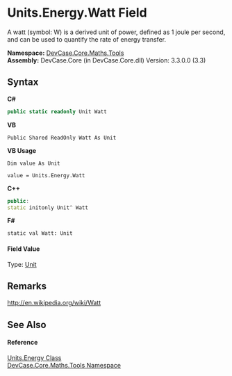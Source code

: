 # Units.Energy.Watt Field
 

A watt (symbol: W) is a derived unit of power, defined as 1 joule per second, and can be used to quantify the rate of energy transfer.

**Namespace:**&nbsp;<a href="N_DevCase_Core_Maths_Tools">DevCase.Core.Maths.Tools</a><br />**Assembly:**&nbsp;DevCase.Core (in DevCase.Core.dll) Version: 3.3.0.0 (3.3)

## Syntax

**C#**<br />
``` C#
public static readonly Unit Watt
```

**VB**<br />
``` VB
Public Shared ReadOnly Watt As Unit
```

**VB Usage**<br />
``` VB Usage
Dim value As Unit

value = Units.Energy.Watt

```

**C++**<br />
``` C++
public:
static initonly Unit^ Watt
```

**F#**<br />
``` F#
static val Watt: Unit
```


#### Field Value
Type: <a href="T_DevCase_Core_Maths_Unit">Unit</a>

## Remarks
<a href="http://en.wikipedia.org/wiki/Watt" target="_blank">http://en.wikipedia.org/wiki/Watt</a>

## See Also


#### Reference
<a href="T_DevCase_Core_Maths_Tools_Units_Energy">Units.Energy Class</a><br /><a href="N_DevCase_Core_Maths_Tools">DevCase.Core.Maths.Tools Namespace</a><br />